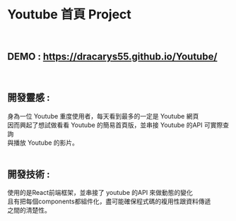 # Youtube 首頁 Project
<br/>

## DEMO : https://dracarys55.github.io/Youtube/

<br/>


## 開發靈感 : 

身為一位 Youtube 重度使用者，每天看到最多的一定是 Youtube 網頁 <br/>
因而興起了想試做看看 Youtube 的簡易首頁版，並串接 Youtube 的API 可實際查詢 <br/>
與播放 Youtube 的影片。 <br/>
<br/>

## 開發技術 :

使用的是React前端框架，並串接了 youtube 的API 來做動態的變化  <br/>
且有把每個components都組件化，盡可能確保程式碼的複用性跟資料傳遞 <br/>
之間的清楚性。

